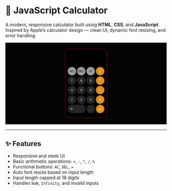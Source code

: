 # 🧮 JavaScript Calculator

A modern, responsive calculator built using **HTML**, **CSS**, and **JavaScript**. Inspired by Apple’s calculator design — clean UI, dynamic font resizing, and error handling.

![Calculator Screenshot](image.png) <!-- Replace with your actual image or Vercel preview link -->

---

## ✨ Features

- Responsive and sleek UI
- Basic arithmetic operations: `+`, `-`, `*`, `/`, `%`
- Functional buttons: `AC`, `DEL`, `=`
- Auto font resize based on input length
- Input length capped at 18 digits
- Handles `NaN`, `Infinity`, and invalid inputs
